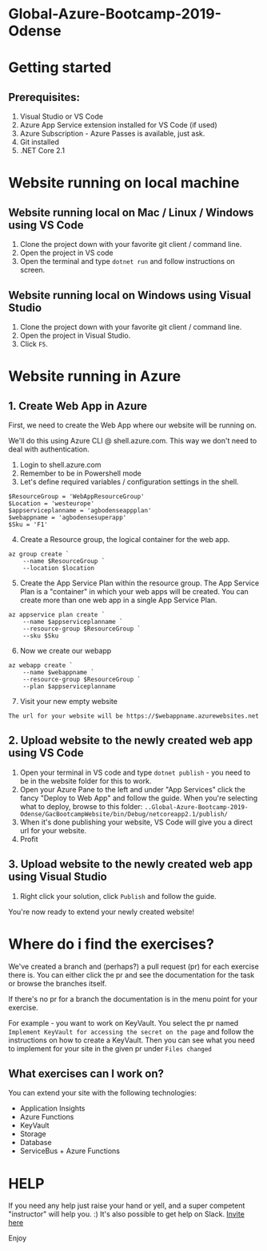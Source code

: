 # Global-Azure-Bootcamp-2019-Odense


# Getting started 

## Prerequisites:
1. Visual Studio or VS Code
2. Azure App Service extension installed for VS Code (if used)
3. Azure Subscription - Azure Passes is available, just ask.
4. Git installed 
5. .NET Core 2.1


# Website running on local machine

## Website running local on Mac / Linux / Windows using VS Code

1. Clone the project down with your favorite git client / command line. 
2. Open the project in VS code
2. Open the terminal and type `dotnet run` and follow instructions on screen.

## Website running local on Windows using Visual Studio

1. Clone the project down with your favorite git client / command line. 
2. Open the project in Visual Studio.
2. Click `F5`.

# Website running in Azure
## 1. Create Web App in Azure
First, we need to create the Web App where our website will be running on.

We'll do this using Azure CLI @ shell.azure.com. This way we don't need to deal with authentication.

1. Login to shell.azure.com
2. Remember to be in Powershell mode
3. Let's define required variables / configuration settings in the shell.
```
$ResourceGroup = 'WebAppResourceGroup'
$Location = 'westeurope'
$appserviceplanname = 'agbodenseappplan'
$webappname = 'agbodensesuperapp'
$Sku = 'F1'
```
4. Create a Resource group, the logical container for the web app.
```
az group create `
    --name $ResourceGroup `
    --location $location
```
5. Create the App Service Plan within the resource group.
The App Service Plan is a "container" in which your web apps will be created.
You can create more than one web app in a single App Service Plan.
```
az appservice plan create `
    --name $appserviceplanname `
    --resource-group $ResourceGroup `
    --sku $Sku
```
6. Now we create our webapp 
```
az webapp create `
    --name $webappname `
    --resource-group $ResourceGroup `
    --plan $appserviceplanname
```
7. Visit your new empty website
```
The url for your website will be https://$webappname.azurewebsites.net
```

## 2. Upload website to the newly created web app using VS Code

1. Open your terminal in VS code and type `dotnet publish` - you need to be in the website folder for this to work.
2. Open your Azure Pane to the left and under "App Services" click the fancy "Deploy to Web App" and follow the guide. When you're selecting what to deploy, browse to this folder: `..Global-Azure-Bootcamp-2019-Odense/GacBootcampWebsite/bin/Debug/netcoreapp2.1/publish/`
3. When it's done publishing your website, VS Code will give you a direct url for your website.
4. Profit

## 3. Upload website to the newly created web app using Visual Studio

1. Right click your solution, click `Publish` and follow the guide.

You're now ready to extend your newly created website!


# Where do i find the exercises?

We've created a branch and (perhaps?) a pull request (pr) for each exercise there is.
You can either click the pr and see the documentation for the task or browse the branches itself.

If there's no pr for a branch the documentation is in the menu point for your exercise.

For example - you want to work on KeyVault.
You select the pr named `Implement KeyVault for accessing the secret on the page` and follow the instructions on how to create a KeyVault.
Then you can see what you need to implement for your site in the given pr under `Files changed`

## What exercises can I work on?

You can extend your site with the following technologies:
* Application Insights
* Azure Functions
* KeyVault
* Storage
* Database
* ServiceBus + Azure Functions



# HELP

If you need any help just raise your hand or yell, and a super competent "instructor" will help you. :)
It's also possible to get help on Slack. [Invite here](https://join.slack.com/t/cloudclubworkspace/shared_invite/enQtNjE5MjAxNDUxNDQ1LTdjNmZmY2Q2YWQ1YWY2ZDVhYTQyZjgwNzcxNWQzZjQzNTc0MTZmMzc1NzYyZGQwYzQ2YzI4ZTJmMDcyM2ExOWU)

Enjoy
